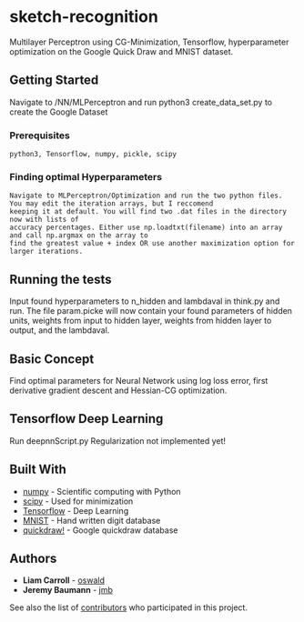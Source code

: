 # sketch-recognition

Multilayer Perceptron using CG-Minimization, Tensorflow, hyperparameter optimization on the Google Quick Draw and MNIST dataset.

## Getting Started

Navigate to /NN/MLPerceptron and run python3 create_data_set.py to create the Google Dataset

### Prerequisites

```
python3, Tensorflow, numpy, pickle, scipy 
```

### Finding optimal Hyperparameters

```
Navigate to MLPerceptron/Optimization and run the two python files. You may edit the iteration arrays, but I reccomend
keeping it at default. You will find two .dat files in the directory now with lists of
accuracy percentages. Either use np.loadtxt(filename) into an array and call np.argmax on the array to 
find the greatest value + index OR use another maximization option for larger iterations.
```
## Running the tests

Input found hyperparameters to n_hidden and lambdaval in think.py and run. The file param.picke will now contain your found
parameters of hidden units, weights from input to hidden layer, weights from hidden layer to output, and the lambdaval.

## Basic Concept

Find optimal parameters for Neural Network using log loss error, first derivative gradient descent and Hessian-CG optimization.

## Tensorflow Deep Learning

Run deepnnScript.py
Regularization not implemented yet!

## Built With

* [numpy](https://github.com/numpy/numpy) - Scientific computing with Python
* [scipy](https://github.com/scipy/scipy) - Used for minimization
* [Tensorflow](https://github.com/tensorflow/tensorflow) - Deep Learning
* [MNIST](http://yann.lecun.com/exdb/mnist/) - Hand written digit database
* [quickdraw!](https://quickdraw.withgoogle.com/data) - Google quickdraw database

 

## Authors

* **Liam Carroll** - [oswald](https://github.com/lscarrol)
* **Jeremy Baumann** - [jmb](https://github.com/jmbaumann)

See also the list of [contributors](https://github.com/lscarrol/sketch-recognition/graphs/contributors) who participated in this project.



